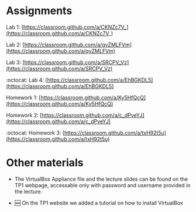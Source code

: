 # Assignments

Lab 1: [https://classroom.github.com/a/CKNZc7V_](https://classroom.github.com/a/CKNZc7V_)

Lab 2: [https://classroom.github.com/a/qyZMLFVm](https://classroom.github.com/a/qyZMLFVm)

Lab 3: [https://classroom.github.com/a/SRCPV_Vz](https://classroom.github.com/a/SRCPV_Vz)

:octocat: Lab 4: [https://classroom.github.com/a/EhBGKDL5](https://classroom.github.com/a/EhBGKDL5)

Homework 1: [https://classroom.github.com/a/Ky5HfQcQ](https://classroom.github.com/a/Ky5HfQcQ)

Homework 2: [https://classroom.github.com/a/c_dPveYJ](https://classroom.github.com/a/c_dPveYJ)

:octocat: Homework 3: [https://classroom.github.com/a/txH92t5u](https://classroom.github.com/a/txH92t5u)

# Other materials

* The VirtualBox Appliance file and the lecture slides can be found on the TP1 webpage,
accessable only with password and username provided in the lecture.

* :new: On the TP1 website we added a tutorial on how to install VirtualBox 
